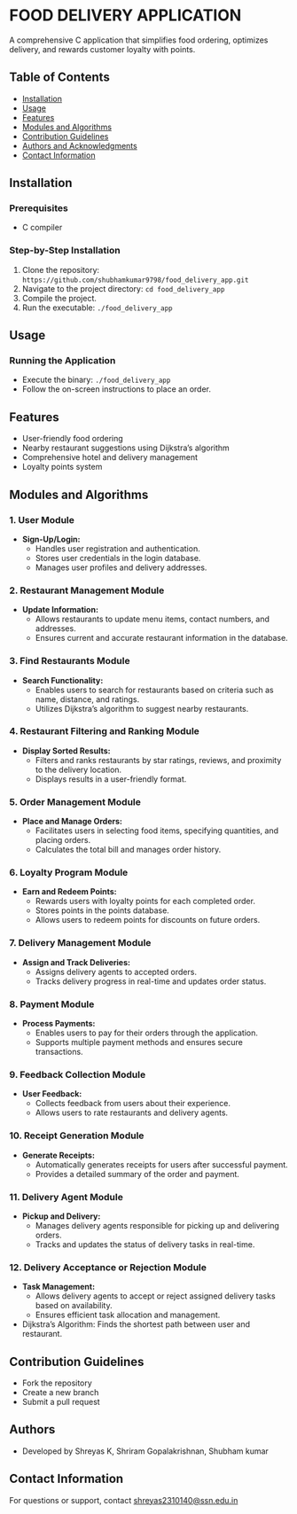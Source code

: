 
# FOOD DELIVERY APPLICATION

A comprehensive C application that simplifies food ordering, optimizes delivery, and rewards customer loyalty with points.
## Table of Contents
- [Installation](#installation)
- [Usage](#usage)
- [Features](#features)
- [Modules and Algorithms](#modules-and-algorithms)
- [Contribution Guidelines](#contribution-guidelines)
- [Authors and Acknowledgments](#authors-and-acknowledgments)
- [Contact Information](#contact-information)

## Installation
### Prerequisites
- C compiler

### Step-by-Step Installation
1. Clone the repository: `https://github.com/shubhamkumar9798/food_delivery_app.git`
2. Navigate to the project directory: `cd food_delivery_app`
3. Compile the project.
4. Run the executable: `./food_delivery_app`

## Usage
### Running the Application
- Execute the binary: `./food_delivery_app`
- Follow the on-screen instructions to place an order.

## Features
- User-friendly food ordering
- Nearby restaurant suggestions using Dijkstra’s algorithm
- Comprehensive hotel and delivery management
- Loyalty points system

## Modules and Algorithms
### 1. User Module
- **Sign-Up/Login:**
  - Handles user registration and authentication.
  - Stores user credentials in the login database.
  - Manages user profiles and delivery addresses.

### 2. Restaurant Management Module
- **Update Information:**
  - Allows restaurants to update menu items, contact numbers, and addresses.
  - Ensures current and accurate restaurant information in the database.

### 3. Find Restaurants Module
- **Search Functionality:**
  - Enables users to search for restaurants based on criteria such as name, distance, and ratings.
  - Utilizes Dijkstra’s algorithm to suggest nearby restaurants.

### 4. Restaurant Filtering and Ranking Module
- **Display Sorted Results:**
  - Filters and ranks restaurants by star ratings, reviews, and proximity to the delivery location.
  - Displays results in a user-friendly format.

### 5. Order Management Module
- **Place and Manage Orders:**
  - Facilitates users in selecting food items, specifying quantities, and placing orders.
  - Calculates the total bill and manages order history.

### 6. Loyalty Program Module
- **Earn and Redeem Points:**
  - Rewards users with loyalty points for each completed order.
  - Stores points in the points database.
  - Allows users to redeem points for discounts on future orders.

### 7. Delivery Management Module
- **Assign and Track Deliveries:**
  - Assigns delivery agents to accepted orders.
  - Tracks delivery progress in real-time and updates order status.

### 8. Payment Module
- **Process Payments:**
  - Enables users to pay for their orders through the application.
  - Supports multiple payment methods and ensures secure transactions.

### 9. Feedback Collection Module
- **User Feedback:**
  - Collects feedback from users about their experience.
  - Allows users to rate restaurants and delivery agents.

### 10. Receipt Generation Module
- **Generate Receipts:**
  - Automatically generates receipts for users after successful payment.
  - Provides a detailed summary of the order and payment.

### 11. Delivery Agent Module
- **Pickup and Delivery:**
  - Manages delivery agents responsible for picking up and delivering orders.
  - Tracks and updates the status of delivery tasks in real-time.

### 12. Delivery Acceptance or Rejection Module
- **Task Management:**
  - Allows delivery agents to accept or reject assigned delivery tasks based on availability.
  - Ensures efficient task allocation and management.
- Dijkstra’s Algorithm: Finds the shortest path between user and restaurant.

## Contribution Guidelines
- Fork the repository
- Create a new branch
- Submit a pull request

## Authors
- Developed by Shreyas K, Shriram Gopalakrishnan, Shubham kumar

## Contact Information
For questions or support, contact shreyas2310140@ssn.edu.in
